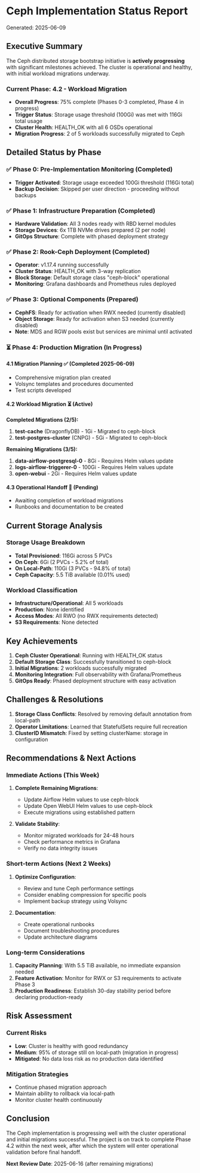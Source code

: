 # Ceph Implementation Status Report
Generated: 2025-06-09

## Executive Summary

The Ceph distributed storage bootstrap initiative is **actively progressing** with significant milestones achieved. The cluster is operational and healthy, with initial workload migrations underway.

### Current Phase: 4.2 - Workload Migration
- **Overall Progress**: 75% complete (Phases 0-3 completed, Phase 4 in progress)
- **Trigger Status**: Storage usage threshold (100Gi) was met with 116Gi total usage
- **Cluster Health**: HEALTH_OK with all 6 OSDs operational
- **Migration Progress**: 2 of 5 workloads successfully migrated to Ceph

## Detailed Status by Phase

### ✅ Phase 0: Pre-Implementation Monitoring (Completed)
- **Trigger Activated**: Storage usage exceeded 100Gi threshold (116Gi total)
- **Backup Decision**: Skipped per user direction - proceeding without backups

### ✅ Phase 1: Infrastructure Preparation (Completed)
- **Hardware Validation**: All 3 nodes ready with RBD kernel modules
- **Storage Devices**: 6x 1TB NVMe drives prepared (2 per node)
- **GitOps Structure**: Complete with phased deployment strategy

### ✅ Phase 2: Rook-Ceph Deployment (Completed)
- **Operator**: v1.17.4 running successfully
- **Cluster Status**: HEALTH_OK with 3-way replication
- **Block Storage**: Default storage class "ceph-block" operational
- **Monitoring**: Grafana dashboards and Prometheus rules deployed

### ✅ Phase 3: Optional Components (Prepared)
- **CephFS**: Ready for activation when RWX needed (currently disabled)
- **Object Storage**: Ready for activation when S3 needed (currently disabled)
- **Note**: MDS and RGW pools exist but services are minimal until activated

### ⏳ Phase 4: Production Migration (In Progress)

#### 4.1 Migration Planning ✅ (Completed 2025-06-09)
- Comprehensive migration plan created
- Volsync templates and procedures documented
- Test scripts developed

#### 4.2 Workload Migration ⏳ (Active)
**Completed Migrations (2/5):**
1. **test-cache** (DragonflyDB) - 1Gi - Migrated to ceph-block
2. **test-postgres-cluster** (CNPG) - 5Gi - Migrated to ceph-block

**Remaining Migrations (3/5):**
1. **data-airflow-postgresql-0** - 8Gi - Requires Helm values update
2. **logs-airflow-triggerer-0** - 100Gi - Requires Helm values update  
3. **open-webui** - 2Gi - Requires Helm values update

#### 4.3 Operational Handoff 🔮 (Pending)
- Awaiting completion of workload migrations
- Runbooks and documentation to be created

## Current Storage Analysis

### Storage Usage Breakdown
- **Total Provisioned**: 116Gi across 5 PVCs
- **On Ceph**: 6Gi (2 PVCs - 5.2% of total)
- **On Local-Path**: 110Gi (3 PVCs - 94.8% of total)
- **Ceph Capacity**: 5.5 TiB available (0.01% used)

### Workload Classification
- **Infrastructure/Operational**: All 5 workloads
- **Production**: None identified
- **Access Modes**: All RWO (no RWX requirements detected)
- **S3 Requirements**: None detected

## Key Achievements

1. **Ceph Cluster Operational**: Running with HEALTH_OK status
2. **Default Storage Class**: Successfully transitioned to ceph-block
3. **Initial Migrations**: 2 workloads successfully migrated
4. **Monitoring Integration**: Full observability with Grafana/Prometheus
5. **GitOps Ready**: Phased deployment structure with easy activation

## Challenges & Resolutions

1. **Storage Class Conflicts**: Resolved by removing default annotation from local-path
2. **Operator Limitations**: Learned that StatefulSets require full recreation
3. **ClusterID Mismatch**: Fixed by setting clusterName: storage in configuration

## Recommendations & Next Actions

### Immediate Actions (This Week)
1. **Complete Remaining Migrations**:
   - Update Airflow Helm values to use ceph-block
   - Update Open WebUI Helm values to use ceph-block
   - Execute migrations using established pattern

2. **Validate Stability**:
   - Monitor migrated workloads for 24-48 hours
   - Check performance metrics in Grafana
   - Verify no data integrity issues

### Short-term Actions (Next 2 Weeks)
1. **Optimize Configuration**:
   - Review and tune Ceph performance settings
   - Consider enabling compression for specific pools
   - Implement backup strategy using Volsync

2. **Documentation**:
   - Create operational runbooks
   - Document troubleshooting procedures
   - Update architecture diagrams

### Long-term Considerations
1. **Capacity Planning**: With 5.5 TiB available, no immediate expansion needed
2. **Feature Activation**: Monitor for RWX or S3 requirements to activate Phase 3
3. **Production Readiness**: Establish 30-day stability period before declaring production-ready

## Risk Assessment

### Current Risks
- **Low**: Cluster is healthy with good redundancy
- **Medium**: 95% of storage still on local-path (migration in progress)
- **Mitigated**: No data loss risk as no production data identified

### Mitigation Strategies
- Continue phased migration approach
- Maintain ability to rollback via local-path
- Monitor cluster health continuously

## Conclusion

The Ceph implementation is progressing well with the cluster operational and initial migrations successful. The project is on track to complete Phase 4.2 within the next week, after which the system will enter operational validation before final handoff.

**Next Review Date**: 2025-06-16 (after remaining migrations)